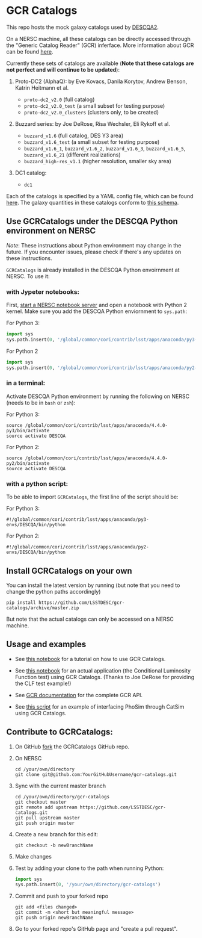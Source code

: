 # GCR Catalogs

This repo hosts the mock galaxy catalogs used by [DESCQA2](https://github.com/LSSTDESC/descqa).

On a NERSC machine, all these catalogs can be directly accessed through the "Generic Catalog Reader" (GCR) inferface.
More information about GCR can be found [here](https://github.com/yymao/generic-catalog-reader).

Currently these sets of catalogs are available (**Note that these catalogs are not perfect and will continue to be updated**):

1. Proto-DC2 (AlphaQ): 
   by Eve Kovacs, Danila Korytov, Andrew Benson, Katrin Heitmann et al. 
   - `proto-dc2_v2.0` (full catalog)
   - `proto-dc2_v2.0_test` (a small subset for testing purpose)
   - `proto-dc2_v2.0_clusters` (clusters only, to be created)
   
2. Buzzard series: 
   by Joe DeRose, Risa Wechsler, Eli Rykoff et al.
   - `buzzard_v1.6` (full catalog, DES Y3 area)
   - `buzzard_v1.6_test` (a small subset for testing purpose)
   - `buzzard_v1.6_1`, `buzzard_v1.6_2`, `buzzard_v1.6_3`, `buzzard_v1.6_5`, `buzzard_v1.6_21` (different realizations)
   - `buzzard_high-res_v1.1` (higher resolution, smaller sky area)
   
3. DC1 catalog: 
   - `dc1`

Each of the catalogs is specified by a YAML config file, which can be found [here](https://github.com/LSSTDESC/gcr-catalogs/tree/master/GCRCatalogs/catalog_configs). The galaxy quantities in these catalogs conform to [this schema](https://docs.google.com/document/d/1rUsImkBkjjw82Xa_-3a8VMV6K9aYJ8mXioaRhz0JoqI/edit).


## Use GCRCatalogs under the DESCQA Python environment on NERSC

_Note_: These instructions about Python environment may change in the future. If you encounter issues, please check if there's any updates on these instructions.

`GCRCatalogs` is already installed in the DESCQA Python envoirnment at NERSC. To use it:

### with Jypeter notebooks:

First, [start a NERSC notebook server](https://jupyter.nersc.gov) and open a notebook with Python 2 kernel. Make sure you add the DESCQA Python enviornment to `sys.path`:

For Python 3:
```python
import sys
sys.path.insert(0, '/global/common/cori/contrib/lsst/apps/anaconda/py3-envs/DESCQA/lib/python3.6/site-packages')
```

For Python 2
```python
import sys
sys.path.insert(0, '/global/common/cori/contrib/lsst/apps/anaconda/py2-envs/DESCQA/lib/python2.7/site-packages')
```

### in a terminal:

Activate DESCQA Python environment by running the following on NERSC (needs to be in `bash` or `zsh`):

For Python 3:

    source /global/common/cori/contrib/lsst/apps/anaconda/4.4.0-py3/bin/activate
    source activate DESCQA

For Python 2:

    source /global/common/cori/contrib/lsst/apps/anaconda/4.4.0-py2/bin/activate
    source activate DESCQA


### with a python script: 

To be able to import `GCRCatalogs`, the first line of the script should be:

For Python 3:

    #!/global/common/cori/contrib/lsst/apps/anaconda/py3-envs/DESCQA/bin/python 

For Python 2:

    #!/global/common/cori/contrib/lsst/apps/anaconda/py2-envs/DESCQA/bin/python 


## Install GCRCatalogs on your own

You can install the latest version by running (but note that you need to change the python paths accordingly) 

    pip install https://github.com/LSSTDESC/gcr-catalogs/archive/master.zip

But note that the actual catalogs can only be accessed on a NERSC machine. 


## Usage and examples

- See [this notebook](https://github.com/LSSTDESC/gcr-catalogs/blob/master/examples/GCRCatalogs%20Demo.ipynb) for a tutorial on how to use GCR Catalogs.

- See [this notebook](https://github.com/LSSTDESC/gcr-catalogs/blob/master/examples/CLF%20Test.ipynb) for an actual application (the Conditional  Luminosity Function test) using GCR Catalogs. (Thanks to Joe DeRose for providing the CLF test example!)

- See [GCR documentation](https://yymao.github.io/generic-catalog-reader/index.html) for the complete GCR API.

- See [this script](https://github.com/LSSTDESC/gcr-catalogs/blob/master/examples/phosim_descqa.py) for an example of interfacing PhoSim through CatSim using GCR Catalogs.


## Contribute to GCRCatalogs:

1. On GitHub [fork](https://guides.github.com/activities/forking/) the GCRCatalogs GitHub repo.

2. On NERSC

       cd /your/own/directory
       git clone git@github.com:YourGitHubUsername/gcr-catalogs.git


3. Sync with the current master branch

       cd /your/own/directory/gcr-catalogs
       git checkout master
       git remote add upstream https://github.com/LSSTDESC/gcr-catalogs.git
       git pull upstream master
       git push origin master


4. Create a new branch for this edit:

       git checkout -b newBranchName


5. Make changes

6. Test by adding your clone to the path when running Python: 
   ```python
   import sys
   sys.path.insert(0, '/your/own/directory/gcr-catalogs')
   ```

7. Commit and push to your forked repo

       git add <files changed>
       git commit -m <short but meaningful message>
       git push origin newBranchName


8. Go to your forked repo's GitHub page and "create a pull request". 

